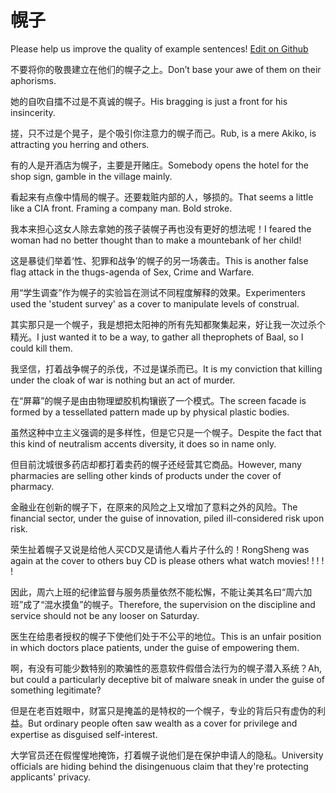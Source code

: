 # 幌子

Please help us improve the quality of example sentences! [Edit on Github](https://github.com/jiyushe/jiyu-example-sentence-source/blob/main/chinese/huangzi.md)

<p><span class="chinese">不要将你的敬畏建立在他们的幌子之上。</span><span class="english">Don’t base your awe of them on their aphorisms.</span></p>

<p><span class="chinese">她的自吹自擂不过是不真诚的幌子。</span><span class="english">His bragging is just a front for his insincerity.</span></p>

<p><span class="chinese">搓，只不过是个晃子，是个吸引你注意力的幌子而己。</span><span class="english">Rub, is a mere Akiko, is attracting you herring and others.</span></p>

<p><span class="chinese">有的人是开酒店为幌子，主要是开赌庄。</span><span class="english">Somebody opens the hotel for the shop sign, gamble in the village mainly.</span></p>

<p><span class="chinese">看起来有点像中情局的幌子。还要栽赃内部的人，够损的。</span><span class="english">That seems a little like a CIA front. Framing a company man. Bold stroke.</span></p>

<p><span class="chinese">我本来担心这女人除去拿她的孩子装幌子再也没有更好的想法呢！</span><span class="english">I feared the woman had no better thought than to make a mountebank of her child!</span></p>

<p><span class="chinese">这是暴徒们举着‘性、犯罪和战争’的幌子的另一场袭击。</span><span class="english">This is another false flag attack in the thugs-agenda of Sex, Crime and Warfare.</span></p>

<p><span class="chinese">用“学生调查”作为幌子的实验旨在测试不同程度解释的效果。</span><span class="english">Experimenters used the 'student survey' as a cover to manipulate levels of construal.</span></p>

<p><span class="chinese">其实那只是一个幌子，我是想把太阳神的所有先知都聚集起来，好让我一次过杀个精光。</span><span class="english">I just wanted it to be a way, to gather all theprophets of Baal, so I could kill them.</span></p>

<p><span class="chinese">我坚信，打着战争幌子的杀伐，不过是谋杀而已。</span><span class="english">It is my conviction that killing under the cloak of war is nothing but an act of murder.</span></p>

<p><span class="chinese">在“屏幕”的幌子是由由物理塑胶机构镶嵌了一个模式。</span><span class="english">The screen facade is formed by a tessellated pattern made up by physical plastic bodies.</span></p>

<p><span class="chinese">虽然这种中立主义强调的是多样性，但是它只是一个幌子。</span><span class="english">Despite the fact that this kind of neutralism accents diversity, it does so in name only.</span></p>

<p><span class="chinese">但目前沈城很多药店却都打着卖药的幌子还经营其它商品。</span><span class="english">However, many pharmacies are selling other kinds of products under the cover of pharmacy.</span></p>

<p><span class="chinese">金融业在创新的幌子下，在原来的风险之上又增加了意料之外的风险。</span><span class="english">The financial sector, under the guise of innovation, piled ill-considered risk upon risk.</span></p>

<p><span class="chinese">荣生扯着幌子又说是给他人买CD又是请他人看片子什么的！</span><span class="english">RongSheng was again at the cover to others buy CD is please others what watch movies! ! ! ! !</span></p>

<p><span class="chinese">因此，周六上班的纪律监督与服务质量依然不能松懈，不能让美其名曰“周六加班”成了“混水摸鱼”的幌子。</span><span class="english">Therefore, the supervision on the discipline and service should not be any looser on Saturday.</span></p>

<p><span class="chinese">医生在给患者授权的幌子下使他们处于不公平的地位。</span><span class="english">This is an unfair position in which doctors place patients, under the guise of empowering them.</span></p>

<p><span class="chinese">啊，有没有可能少数特别的欺骗性的恶意软件假借合法行为的幌子潜入系统？</span><span class="english">Ah, but could a particularly deceptive bit of malware sneak in under the guise of something legitimate?</span></p>

<p><span class="chinese">但是在老百姓眼中，财富只是掩盖的是特权的一个幌子，专业的背后只有虚伪的利益。</span><span class="english">But ordinary people often saw wealth as a cover for privilege and expertise as disguised self-interest.</span></p>

<p><span class="chinese">大学官员还在假惺惺地掩饰，打着幌子说他们是在保护申请人的隐私。</span><span class="english">University officials are hiding behind the disingenuous claim that they're protecting applicants' privacy.</span></p>


